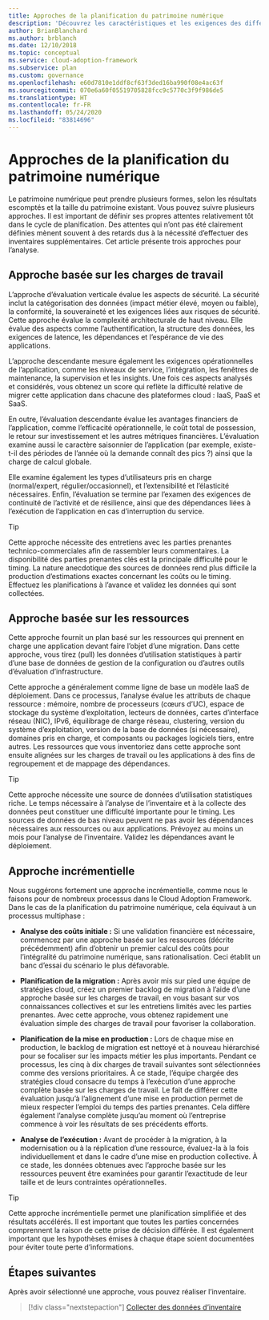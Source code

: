 ```yaml
---
title: Approches de la planification du patrimoine numérique
description: 'Découvrez les caractéristiques et les exigences des différentes approches de planification du patrimoine numérique : descendante, basée sur les charges de travail, basée sur les ressources ou incrémentielle.'
author: BrianBlanchard
ms.author: brblanch
ms.date: 12/10/2018
ms.topic: conceptual
ms.service: cloud-adoption-framework
ms.subservice: plan
ms.custom: governance
ms.openlocfilehash: e60d7810e1ddf8cf63f3ded16ba990f08e4ac63f
ms.sourcegitcommit: 070e6a60f05519705828fcc9c5770c3f9f986de5
ms.translationtype: HT
ms.contentlocale: fr-FR
ms.lasthandoff: 05/24/2020
ms.locfileid: "83814696"
---
```

# <a name="approaches-to-digital-estate-planning"></a>Approches de la planification du patrimoine numérique

Le patrimoine numérique peut prendre plusieurs formes, selon les résultats escomptés et la taille du patrimoine existant. Vous pouvez suivre plusieurs approches. Il est important de définir ses propres attentes relativement tôt dans le cycle de planification. Des attentes qui n’ont pas été clairement définies mènent souvent à des retards dus à la nécessité d’effectuer des inventaires supplémentaires. Cet article présente trois approches pour l’analyse.

## <a name="workload-driven-approach"></a>Approche basée sur les charges de travail

L’approche d’évaluation verticale évalue les aspects de sécurité. La sécurité inclut la catégorisation des données (impact métier élevé, moyen ou faible), la conformité, la souveraineté et les exigences liées aux risques de sécurité. Cette approche évalue la complexité architecturale de haut niveau. Elle évalue des aspects comme l’authentification, la structure des données, les exigences de latence, les dépendances et l’espérance de vie des applications.

L’approche descendante mesure également les exigences opérationnelles de l’application, comme les niveaux de service, l’intégration, les fenêtres de maintenance, la supervision et les insights. Une fois ces aspects analysés et considérés, vous obtenez un score qui reflète la difficulté relative de migrer cette application dans chacune des plateformes cloud : IaaS, PaaS et SaaS.

En outre, l’évaluation descendante évalue les avantages financiers de l’application, comme l’efficacité opérationnelle, le coût total de possession, le retour sur investissement et les autres métriques financières. L’évaluation examine aussi le caractère saisonnier de l’application (par exemple, existe-t-il des périodes de l’année où la demande connaît des pics ?) ainsi que la charge de calcul globale.

Elle examine également les types d’utilisateurs pris en charge (normal/expert, régulier/occasionnel), et l’extensibilité et l’élasticité nécessaires. Enfin, l’évaluation se termine par l’examen des exigences de continuité de l’activité et de résilience, ainsi que des dépendances liées à l’exécution de l’application en cas d’interruption du service.

> [!TIP]
> Cette approche nécessite des entretiens avec les parties prenantes technico-commerciales afin de rassembler leurs commentaires. La disponibilité des parties prenantes clés est la principale difficulté pour le timing. La nature anecdotique des sources de données rend plus difficile la production d’estimations exactes concernant les coûts ou le timing. Effectuez les planifications à l’avance et validez les données qui sont collectées.

## <a name="asset-driven-approach"></a>Approche basée sur les ressources

Cette approche fournit un plan basé sur les ressources qui prennent en charge une application devant faire l’objet d’une migration. Dans cette approche, vous tirez (pull) les données d’utilisation statistiques à partir d’une base de données de gestion de la configuration ou d’autres outils d’évaluation d’infrastructure.

Cette approche a généralement comme ligne de base un modèle IaaS de déploiement. Dans ce processus, l’analyse évalue les attributs de chaque ressource : mémoire, nombre de processeurs (cœurs d’UC), espace de stockage du système d’exploitation, lecteurs de données, cartes d’interface réseau (NIC), IPv6, équilibrage de charge réseau, clustering, version du système d’exploitation, version de la base de données (si nécessaire), domaines pris en charge, et composants ou packages logiciels tiers, entre autres. Les ressources que vous inventoriez dans cette approche sont ensuite alignées sur les charges de travail ou les applications à des fins de regroupement et de mappage des dépendances.

> [!TIP]
> Cette approche nécessite une source de données d’utilisation statistiques riche. Le temps nécessaire à l’analyse de l’inventaire et à la collecte des données peut constituer une difficulté importante pour le timing. Les sources de données de bas niveau peuvent ne pas avoir les dépendances nécessaires aux ressources ou aux applications. Prévoyez au moins un mois pour l’analyse de l’inventaire. Validez les dépendances avant le déploiement.

## <a name="incremental-approach"></a>Approche incrémentielle

Nous suggérons fortement une approche incrémentielle, comme nous le faisons pour de nombreux processus dans le Cloud Adoption Framework. Dans le cas de la planification du patrimoine numérique, cela équivaut à un processus multiphase :

- **Analyse des coûts initiale :** Si une validation financière est nécessaire, commencez par une approche basée sur les ressources (décrite précédemment) afin d’obtenir un premier calcul des coûts pour l’intégralité du patrimoine numérique, sans rationalisation. Ceci établit un banc d’essai du scénario le plus défavorable.

- **Planification de la migration :** Après avoir mis sur pied une équipe de stratégies cloud, créez un premier backlog de migration à l’aide d’une approche basée sur les charges de travail, en vous basant sur vos connaissances collectives et sur les entretiens limités avec les parties prenantes. Avec cette approche, vous obtenez rapidement une évaluation simple des charges de travail pour favoriser la collaboration.

- **Planification de la mise en production :** Lors de chaque mise en production, le backlog de migration est nettoyé et à nouveau hiérarchisé pour se focaliser sur les impacts métier les plus importants. Pendant ce processus, les cinq à dix charges de travail suivantes sont sélectionnées comme des versions prioritaires. À ce stade, l’équipe chargée des stratégies cloud consacre du temps à l’exécution d’une approche complète basée sur les charges de travail. Le fait de différer cette évaluation jusqu’à l’alignement d’une mise en production permet de mieux respecter l’emploi du temps des parties prenantes. Cela diffère également l’analyse complète jusqu’au moment où l’entreprise commence à voir les résultats de ses précédents efforts.

- **Analyse de l’exécution :** Avant de procéder à la migration, à la modernisation ou à la réplication d’une ressource, évaluez-la à la fois individuellement et dans le cadre d’une mise en production collective. À ce stade, les données obtenues avec l’approche basée sur les ressources peuvent être examinées pour garantir l’exactitude de leur taille et de leurs contraintes opérationnelles.

> [!TIP]
> Cette approche incrémentielle permet une planification simplifiée et des résultats accélérés. Il est important que toutes les parties concernées comprennent la raison de cette prise de décision différée. Il est également important que les hypothèses émises à chaque étape soient documentées pour éviter toute perte d’informations.

## <a name="next-steps"></a>Étapes suivantes

Après avoir sélectionné une approche, vous pouvez réaliser l’inventaire.

> [!div class="nextstepaction"]
> [Collecter des données d’inventaire](./inventory.md)
